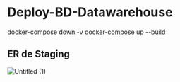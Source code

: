 # Deploy-BD-Datawarehouse
docker-compose down -v
docker-compose up --build

## ER de Staging 


![Untitled (1)](https://github.com/user-attachments/assets/be1ef3d7-d26e-4b8e-a502-50328d547ad5)
